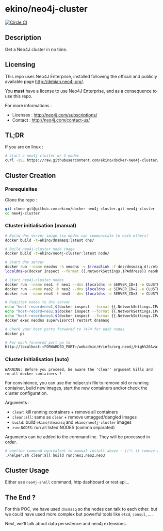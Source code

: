# ekino/neo4j-cluster

[![Circle CI](https://circleci.com/gh/ekino/docker-neo4j-cluster.svg?style=svg)](https://circleci.com/gh/ekino/docker-neo4j-cluster)

## Description

Get a Neo4J cluster in no time.

## Licensing

This repo uses Neo4J Enterprise, installed following the official and publicly
available page http://debian.neo4j.org/.

You **must** have a license to use Neo4J Enterprise, and as a consequence to use
this repo.

For more informations :
- Licenses :  http://neo4j.com/subscriptions/
- Contact : http://neo4j.com/contact-us/

## TL;DR

If you are on linux :
```bash
# start a neo4j cluster w/ 3 nodes
curl -sSL https://raw.githubusercontent.com/ekino/docker-neo4j-cluster/master/helper.sh | bash -s run:neomaster,neoreadslave,neobackup
```

## Cluster Creation

### Prerequisites

Clone the repo :
```bash
git clone git@github.com:ekino/docker-neo4j-cluster.git neo4j-cluster
cd neo4j-cluster
```

### Cluster initialisation (manual)

```bash
# Build dns server image (so nodes can communicate to each others)
docker build -t=ekino/dnsmasq:latest dns/

# Build neo4j-cluster node image
docker build -t=ekino/neo4j-cluster:latest node/

# Start dns server
docker run --name neodns -h neodns -v $(readlink -f dns/dnsmasq.d):/etc/dnsmasq.d -d ekino/dnsmasq:latest
localdns=$(docker inspect --format {{.NetworkSettings.IPAddress}} neodns)

# Start neo4j-cluster nodes
docker run --name neo1 -h neo1 --dns $localdns -e SERVER_ID=1 -e CLUSTER_NODES=neo1,neo2,neo3 -P -d ekino/neo4j-cluster:latest
docker run --name neo2 -h neo2 --dns $localdns -e SERVER_ID=2 -e CLUSTER_NODES=neo1,neo2,neo3 -P -d ekino/neo4j-cluster:latest
docker run --name neo3 -h neo3 --dns $localdns -e SERVER_ID=3 -e CLUSTER_NODES=neo1,neo2,neo3 -P -d ekino/neo4j-cluster:latest

# Register nodes to dns server
echo "host-record=neo1,$(docker inspect --format {{.NetworkSettings.IPAddress}} neo1)" | tee dns/dnsmasq.d/50_docker_neo1
echo "host-record=neo2,$(docker inspect --format {{.NetworkSettings.IPAddress}} neo2)" | tee dns/dnsmasq.d/50_docker_neo2
echo "host-record=neo3,$(docker inspect --format {{.NetworkSettings.IPAddress}} neo3)" | tee dns/dnsmasq.d/50_docker_neo3
docker exec neodns supervisorctl restart dnsmasq

# Check your host ports forwared to 7474 for each nodes
docker ps

# For each forwared port go to
http://localhost:<FORWARDED_PORT>/webadmin/#/info/org.neo4j/High%20Availability/
```

### Cluster initialisation (auto)

`WARNING: Before you proceed, be aware the 'clear' argument kills and rm all docker containers !`

For convinience, you can use the helper.sh file to remove old or running container, build new images,
start the new containers and/or check the cluster configuration.

Arguments :
- `clear`: kill running containers + remove all containers
- `clear:all`: same as `clear` + remove untagged/dangled images
- `build`: build `ekino/dnsmasq` and `ekino/neo4j-cluster` images
- `run:NODES`: run all listed NODES (comma separated)

Arguments can be added to the commandline. They will be processed in order.

```bash
# oneline command equivalent to manual install above : (/!\ it remove all your containers /!\)
./helper.sh clear:all build run:neo1,neo2,neo3
```

## Cluster Usage

Either use `neo4j-shell` command, http dashboard or rest api...

## The End ?

For this POC, we have used `dnsmasq` so the nodes can talk to each other.
but we could have used more complex but powerful tools like `etcd`, `consul`, ....

Next, we'll talk about data persistence and neo4j extensions.
